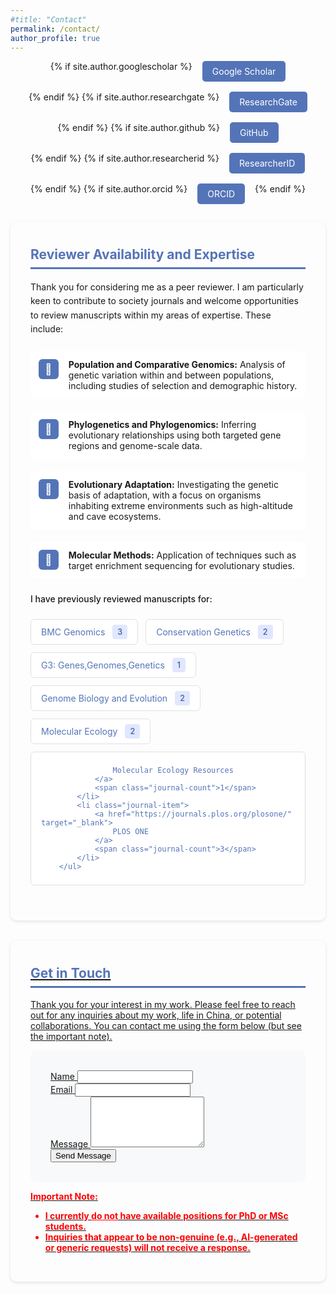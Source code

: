 ```yaml
---
#title: "Contact"
permalink: /contact/
author_profile: true
---
```


<style>
.social-links {
    list-style: none;
    padding: 0;
    display: flex;
    gap: 1rem;
    justify-content: center;
    flex-wrap: wrap;
    margin-bottom: 2em;
}

.social-link {
    display: inline-block;
    padding: 0.5rem 1rem;
    background-color: #5474B8;
    color: white;
    text-decoration: none; /* Remove underline */
    border-radius: 5px;
    transition: background-color 0.3s ease, color 0.3s ease; /* Add color transition */
    white-space: nowrap;
}

.social-link:hover {
    background-color: #405d9c;
    color: white; /* Keep text color white on hover */
    text-decoration: none; /* Ensure no underline on hover */
}

.section-card {
    padding: 2rem;
    margin-bottom: 2rem;
    border-radius: 10px;
    box-shadow: 0 2px 5px rgba(0,0,0,0.1);
}

/* Expertise List - Icon Approach */
.expertise-list {
    margin: 1.5rem 0;
    padding-left: 0;
    display: grid;
    gap: 1.2rem;
}

.expertise-item {
    display: grid;
    grid-template-columns: 32px 1fr;
    align-items: start;
    gap: 1rem;
    padding: 0.8rem;
    background: white;
    border-radius: 8px;
}

.expertise-icon {
    width: 32px;
    height: 32px;
    background: #5474B8;
    border-radius: 6px;
    display: flex;
    align-items: center;
    justify-content: center;
    color: white;
    font-size: 1.2em;
}

/* Journal List - Creative Layout */
.journal-list {
    display: flex;
    flex-wrap: wrap;
    gap: 0.75rem;
    margin: 1.5rem 0;
    padding: 0;
}

.journal-item {
    display: inline-flex;
    align-items: center;
    background: white;
    border-radius: 6px;
    padding: 0.5rem 1rem;
    transition: transform 0.2s ease;
    border: 1px solid #e0e0e0;
}

.journal-item:hover {
    transform: translateY(-2px);
    box-shadow: 0 3px 8px rgba(0,0,0,0.1);
}

.journal-item a {
    display: flex;
    align-items: center;
    gap: 0.5rem;
    text-decoration: none;
    color: #5474B8;
}

.journal-count {
    background: #e0e7ff;
    color: #405d9c;
    padding: 0.25rem 0.5rem;
    border-radius: 4px;
    margin-left: 0.75rem;
    font-size: 0.9em;
    font-weight: 500;
}

/* Small icon styling */
.journal-icon {
    width: 18px;
    height: 18px;
    opacity: 0.8;
}  
</style>

<div class="social-links-container">
    <ul class="social-links">
        {% if site.author.googlescholar %}
        <li>
            <a href="{{ site.author.googlescholar }}" class="social-link" target="_blank" aria-label="Google Scholar">Google Scholar</a>
        </li>
        {% endif %}
        {% if site.author.researchgate %}
        <li>
            <a href="{{ site.author.researchgate }}" class="social-link" target="_blank" aria-label="ResearchGate">ResearchGate</a>
        </li>
        {% endif %}
        {% if site.author.github %}
        <li>
            <a href="https://github.com/{{ site.author.github }}" class="social-link" target="_blank" aria-label="GitHub">GitHub</a>
        </li>
        {% endif %}
        {% if site.author.researcherid %}
        <li>
            <a href="https://www.webofscience.com/wos/author/record/{{ site.author.researcherid }}" class="social-link" target="_blank" aria-label="ResearcherID">ResearcherID</a>
        </li>
        {% endif %}
        {% if site.author.orcid %}
        <li>
            <a href="{{ site.author.orcid }}" class="social-link" target="_blank" aria-label="ORCID">ORCID</a>
        </li>
        {% endif %}
    </ul>
</div>

<div class="section-card">
  <h2 style="color: #5474B8; border-bottom: 3px solid #5474B8; padding-bottom: 0.5rem; margin-top: 0.5rem;">Reviewer Availability and Expertise</h2>
    <p style="line-height: 1.6; margin-bottom: 1.5rem;">Thank you for considering me as a peer reviewer. I am particularly keen to contribute to society journals and welcome opportunities to review manuscripts within my areas of expertise. These include:</p>
    <ul class="expertise-list">
        <li class="expertise-item">
            <div class="expertise-icon">🧬</div>
            <div><strong>Population and Comparative Genomics:</strong> Analysis of genetic variation within and between populations, including studies of selection and demographic history.</div>
        </li>
        <li class="expertise-item">
            <div class="expertise-icon">🌿</div>
            <div><strong>Phylogenetics and Phylogenomics:</strong>  Inferring evolutionary relationships using both targeted gene regions and genome-scale data.</div>
        </li>
        <li class="expertise-item">
            <div class="expertise-icon">🦋</div>
            <div><strong>Evolutionary Adaptation:</strong> Investigating the genetic basis of adaptation, with a focus on organisms inhabiting extreme environments such as high-altitude and cave ecosystems.</div>
        </li>
        <li class="expertise-item">
            <div class="expertise-icon">🧪</div>
            <div><strong>Molecular Methods:</strong> Application of techniques such as target enrichment sequencing for evolutionary studies.</div>
         </li>        
    </ul>
    <p style="margin: 1.5rem 0 1rem; font-weight: 500;">I have previously reviewed manuscripts for:</p>
        <ul class="journal-list">
            <li class="journal-item">
                <a href="https://bmcgenomics.biomedcentral.com" target="_blank">
                    BMC Genomics
                </a>
                <span class="journal-count">3</span>
            </li>
            <li class="journal-item">
                <a href="https://www.springer.com/journal/10592" target="_blank">
                    Conservation Genetics
                </a>
                <span class="journal-count">2</span>
            </li>
            <li class="journal-item">
                <a href="https://academic.oup.com/g3journal" target="_blank">
                    G3: Genes,Genomes,Genetics
                </a>
                <span class="journal-count">1</span>
            </li>
            <li class="journal-item">
                <a href="https://academic.oup.com/gbe" target="_blank">
                    Genome Biology and Evolution
                </a>
                <span class="journal-count">2</span>
            </li>                        
            <li class="journal-item">
                <a href="https://onlinelibrary.wiley.com/journal/1365294x" target="_blank">
                    Molecular Ecology
                </a>
                <span class="journal-count">2</span>
            </li>  
            <li class="journal-item">
                <a href="https://onlinelibrary.wiley.com/journal/17550998" target="_blank">

                    Molecular Ecology Resources
                </a>
                <span class="journal-count">1</span>
            </li>  
            <li class="journal-item">
                <a href="https://journals.plos.org/plosone/" target="_blank">
                    PLOS ONE
                </a>
                <span class="journal-count">3</span>
            </li>   
        </ul>  
</div>

<div class="section-card">
  <h2 style="color: #5474B8; border-bottom: 3px solid #5474B8; padding-bottom: 0.5rem; margin-top: 0.5rem;">Get in Touch</h2>
  <p>Thank you for your interest in my work. Please feel free to reach out for any inquiries about my work, life in China, or potential collaborations. You can contact me using the form below (but see the important note).</p>

  <form id="contact-form" method="post" action="https://formspree.io/f/mrgwblad" style="background: #f8f9fa; padding: 2rem; border-radius: 10px;">
    <div class="form-group">
      <label for="name">Name</label>
      <input type="text" name="name" id="name">
    </div>
    <div class="form-group">
      <label for="email">Email</label>
      <input type="email" name="email" id="email">
    </div>
    <div class="form-group">
      <label for="message">Message</label>
      <textarea name="message" id="message" rows="5"></textarea>
    </div>
    <button type="submit" class="button">Send Message</button>
  </form>

  <p style="color: red; font-weight: bold;">Important Note:</p>
    <ul style="color: red; font-weight: bold;">
      <li>I currently <span style="text-decoration: underline;">do not</span> have available positions for PhD or MSc students.</li>
      <li>Inquiries that appear to be non-genuine (e.g., AI-generated or generic requests) will not receive a response.</li>
  </ul>
</div>
